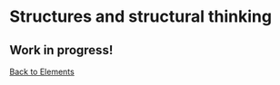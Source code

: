 # Structures and structural thinking

## Work in progress!

[Back to Elements](README.md#structural-thinking)

